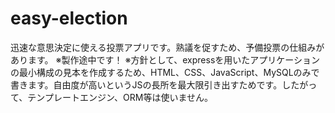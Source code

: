 # easy-election
迅速な意思決定に使える投票アプリです。熟議を促すため、予備投票の仕組みがあります。
※製作途中です！
※方針として、expressを用いたアプリケーションの最小構成の見本を作成するため、HTML、CSS、JavaScript、MySQLのみで書きます。自由度が高いというJSの長所を最大限引き出すためです。したがって、テンプレートエンジン、ORM等は使いません。